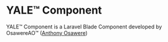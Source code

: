 # YALE™ Component
YALE™ Component is a Laravel Blade Component developed by OsawereAO™ ([Anthony Osawere](https://osawere.com/osawereao))
